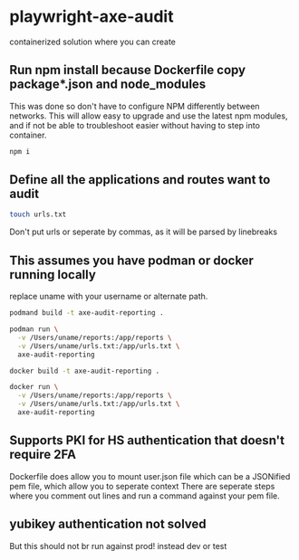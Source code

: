 # playwright-axe-audit
containerized solution where you can create

## Run npm install because Dockerfile copy package*.json and node_modules
This was done so don't have to configure NPM differently between networks.
This will allow easy to upgrade and use the latest npm modules, and if not be able to troubleshoot easier without having to step into container.
``` bash
npm i
```

## Define all the applications and routes want to audit
``` bash
touch urls.txt
```
Don't put urls or seperate by commas, as it will be parsed by linebreaks

## This assumes you have podman or docker running locally
replace uname with your username or alternate path.
``` bash
podmand build -t axe-audit-reporting .

podman run \
  -v /Users/uname/reports:/app/reports \
  -v /Users/uname/urls.txt:/app/urls.txt \
  axe-audit-reporting
```

``` bash
docker build -t axe-audit-reporting .

docker run \
  -v /Users/uname/reports:/app/reports \
  -v /Users/uname/urls.txt:/app/urls.txt \
  axe-audit-reporting
```

## Supports PKI for HS authentication that doesn't require 2FA
Dockerfile does allow you to mount user.json file which can be a JSONified pem file, which allow you to seperate context
There are seperate steps where you comment out lines and run a command against your pem file.

## yubikey authentication not solved
But this should not br run against prod! instead dev or test

